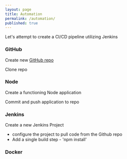 ```yaml
---
layout: page
title: Automation
permalink: /automation/
published: true
---
```


Let's attempt to create a CI/CD pipeline utilizing Jenkins

### GitHub

Create new [GitHub repo](https://github.com/hmashaw/docker-node-jenkins)

Clone repo

### Node

Create a functioning Node application

Commit and push application to repo

### Jenkins

Create a new Jenkins Project

- configure the project to pull code from the Github repo
- Add a single build step - 'npm install'


### Docker

